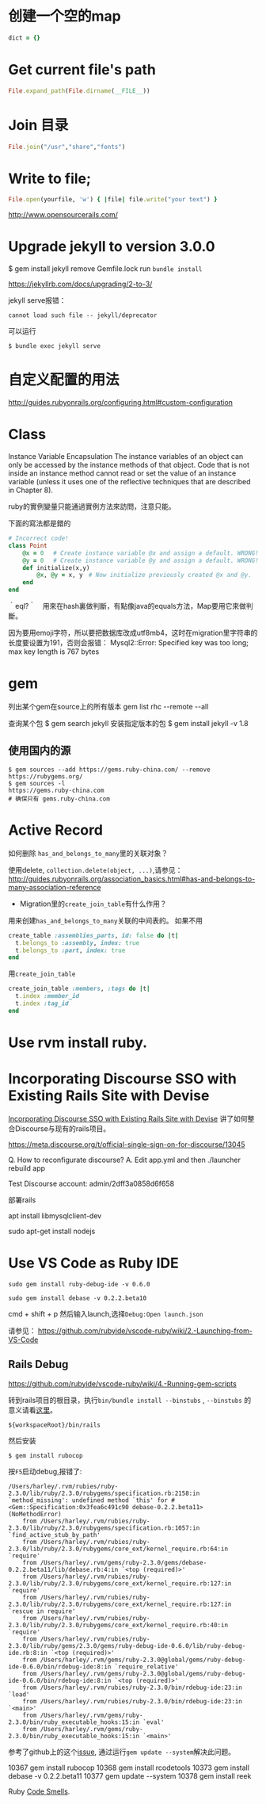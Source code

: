 # 创建一个空的map

```ruby
dict = {}
```

# Get current file's path

```ruby
File.expand_path(File.dirname(__FILE__))
```

# Join 目录

```ruby
File.join("/usr","share","fonts")
```

# Write to file;

```ruby
File.open(yourfile, 'w') { |file| file.write("your text") }
```

http://www.opensourcerails.com/

# Upgrade jekyll to version 3.0.0

$ gem install jekyll
remove Gemfile.lock
run `bundle install`

https://jekyllrb.com/docs/upgrading/2-to-3/

jekyll serve报错：

```
cannot load such file -- jekyll/deprecator
```

可以运行

```
$ bundle exec jekyll serve
```

# 自定义配置的用法

http://guides.rubyonrails.org/configuring.html#custom-configuration

# Class

Instance Variable Encapsulation
The instance variables of an object can only be accessed by the instance methods of
that object. Code that is not inside an instance method cannot read or set the value of
an instance variable (unless it uses one of the reflective techniques that are described
in Chapter 8).

ruby的實例變量只能通過實例方法來訪問，注意只能。

下面的寫法都是錯的

```ruby
# Incorrect code!
class Point
    @x = 0　 # Create instance variable @x and assign a default. WRONG!這樣定義的不是Point實例的實例變量，而是Point的class的實例變量. 相當於java類裏的static變量。 
    @y = 0　 # Create instance variable @y and assign a default. WRONG!
    def initialize(x,y)
        @x, @y = x, y　# Now initialize previously created @x and @y.
    end
end
```

｀eql?｀　用來在hash裏做判斷，有點像java的equals方法，Map要用它來做判斷。

因为要用emoji字符，所以要把数据库改成utf8mb4，这时在migration里字符串的长度要设置为191，否则会报错：
 Mysql2::Error: Specified key was too long; max key length is 767 bytes

# gem

列出某个gem在source上的所有版本
gem list rhc --remote --all

查询某个包
$ gem search jekyll
安装指定版本的包
$ gem install jekyll -v 1.8

## 使用国内的源

```
$ gem sources --add https://gems.ruby-china.com/ --remove https://rubygems.org/
$ gem sources -l
https://gems.ruby-china.com
# 确保只有 gems.ruby-china.com
```

# Active Record

如何删除 `has_and_belongs_to_many`里的关联对象？

使用delete, `collection.delete(object, ...)`,请参见：
http://guides.rubyonrails.org/association_basics.html#has-and-belongs-to-many-association-reference

* Migration里的`create_join_table`有什么作用？

用来创建`has_and_belongs_to_many`关联的中间表的。
如果不用

```ruby
create_table :assemblies_parts, id: false do |t|
  t.belongs_to :assembly, index: true
  t.belongs_to :part, index: true
end
```

用`create_join_table`

```ruby
create_join_table :members, :tags do |t|
  t.index :member_id
  t.index :tag_id
end
```

# Use rvm install ruby.

# Incorporating Discourse SSO with Existing Rails Site with Devise

[Incorporating Discourse SSO with Existing Rails Site with Devise](http://stackoverflow.com/questions/25478510/incorporating-discourse-sso-with-existing-rails-site-with-devise)  讲了如何整合Discourse与现有的rails项目。

https://meta.discourse.org/t/official-single-sign-on-for-discourse/13045  

Q. How to reconfigurate discourse? 
A. Edit app.yml and then ./launcher rebuild app

Test Discourse account: admin/2dff3a0858d6f658

部署rails

apt install libmysqlclient-dev

sudo apt-get install nodejs

# Use VS Code as Ruby IDE

```
sudo gem install ruby-debug-ide -v 0.6.0

sudo gem install debase -v 0.2.2.beta10
```

cmd + shift + p 然后输入launch,选择`Debug:Open launch.json`

请参见： https://github.com/rubyide/vscode-ruby/wiki/2.-Launching-from-VS-Code

## Rails Debug

https://github.com/rubyide/vscode-ruby/wiki/4.-Running-gem-scripts

转到rails项目的根目录，执行`bin/bundle install --binstubs`  ,  `--binstubs` 的意义请看[这里](https://github.com/rbenv/rbenv/wiki/Understanding-binstubs)。

`${workspaceRoot}/bin/rails`

然后安装

```
$ gem install rubocop
```

按`F5`启动debug,报错了: 

```
/Users/harley/.rvm/rubies/ruby-2.3.0/lib/ruby/2.3.0/rubygems/specification.rb:2158:in `method_missing': undefined method `this' for #<Gem::Specification:0x3fea6c491c90 debase-0.2.2.beta11> (NoMethodError)
    from /Users/harley/.rvm/rubies/ruby-2.3.0/lib/ruby/2.3.0/rubygems/specification.rb:1057:in `find_active_stub_by_path'
    from /Users/harley/.rvm/rubies/ruby-2.3.0/lib/ruby/2.3.0/rubygems/core_ext/kernel_require.rb:64:in `require'
    from /Users/harley/.rvm/gems/ruby-2.3.0/gems/debase-0.2.2.beta11/lib/debase.rb:4:in `<top (required)>'
    from /Users/harley/.rvm/rubies/ruby-2.3.0/lib/ruby/2.3.0/rubygems/core_ext/kernel_require.rb:127:in `require'
    from /Users/harley/.rvm/rubies/ruby-2.3.0/lib/ruby/2.3.0/rubygems/core_ext/kernel_require.rb:127:in `rescue in require'
    from /Users/harley/.rvm/rubies/ruby-2.3.0/lib/ruby/2.3.0/rubygems/core_ext/kernel_require.rb:40:in `require'
    from /Users/harley/.rvm/rubies/ruby-2.3.0/lib/ruby/gems/2.3.0/gems/ruby-debug-ide-0.6.0/lib/ruby-debug-ide.rb:8:in `<top (required)>'
    from /Users/harley/.rvm/gems/ruby-2.3.0@global/gems/ruby-debug-ide-0.6.0/bin/rdebug-ide:8:in `require_relative'
    from /Users/harley/.rvm/gems/ruby-2.3.0@global/gems/ruby-debug-ide-0.6.0/bin/rdebug-ide:8:in `<top (required)>'
    from /Users/harley/.rvm/rubies/ruby-2.3.0/bin/rdebug-ide:23:in `load'
    from /Users/harley/.rvm/rubies/ruby-2.3.0/bin/rdebug-ide:23:in `<main>'
    from /Users/harley/.rvm/gems/ruby-2.3.0/bin/ruby_executable_hooks:15:in `eval'
    from /Users/harley/.rvm/gems/ruby-2.3.0/bin/ruby_executable_hooks:15:in `<main>'
```

参考了github上的这个[issue](https://github.com/rubygems/rubygems/issues/1420#issuecomment-256350006),  通过运行`gem update --system`解决此问题。

10367  gem install rubocop
10368  gem install rcodetools
10373  gem install debase -v 0.2.2.beta11
10377  gem update --system
10378  gem install reek

Ruby [Code Smells](https://github.com/troessner/reek/blob/master/docs/Code-Smells.md).
